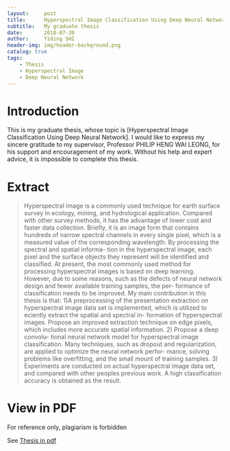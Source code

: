 ```yaml
---
layout:     post
title:      Hyperspectral Image Classification Using Deep Neural Network
subtitle:   My graduate thesis
date:       2018-07-30
author:     Yiding SHI
header-img: img/header-background.png
catalog: true
tags:
    - Thesis
    - Hyperspectral Image
    - Deep Neural Network
---
```



# Introduction

This is my graduate thesis, whose topic is [Hyperspectral Image Classification Using Deep Neural Network].
I would like to express my sincere gratitude to my supervisor, Professor PHILIP HENG WAI LEONG, for his support and encouragement of my work. Without his help and expert advice, it is impossible to complete this thesis.


# Extract

> Hyperspectral image is a commonly used technique for earth surface survey in ecology, mining, and hydrological application. Compared with other survey methods, it has the advantage of lower cost and faster data collection. Briefly, it is an image form that contains hundreds of narrow spectral channels in every single pixel, which is a measured value of the corresponding wavelength. By processing the spectral and spatial informa- tion in the hyperspectral image, each pixel and the surface objects they represent will be identified and classified. At present, the most commonly used method for processing hyperspectral images is based on deep learning. However, due to some reasons, such as the defects of neural network design and fewer available training samples, the per- formance of classification needs to be improved. My main contribution in this thesis is that: 1)A preprocessing of the presentation extraction on hyperspectral image data set is implemented, which is utilized to e ciently extract the spatial and spectral in- formation of hyperspectral images. Propose an improved extraction technique on edge pixels, which includes more accurate spatial information. 2) Propose a deep convolu- tional neural network model for hyperspectral image classification. Many techniques, such as dropout and regularization, are applied to optimize the neural network perfor- mance, solving problems like overfitting, and the small mount of training samples. 3) Experiments are conducted on actual hyperspectral image data set, and compared with other peoples previous work. A high classification accuracy is obtained as the result.

# View in PDF

For reference only, plagiarism is forbidden

See [Thesis in pdf]

[Thesis in pdf]: <http://Yiding95.github.io/MyFile/Yiding_graduate_thesis.pdf>
